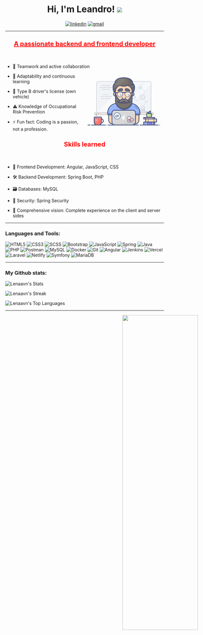 <h1 align="center">
Hi, I'm Leandro!
	<a href="https://github.com/Bouaskaoun" target="_self">
		<img src="https://media.giphy.com/media/hvRJCLFzcasrR4ia7z/giphy.gif" width="30">
	</a>
</h1>

<div align=center>
<a href="https://www.linkedin.com/in/leandro-antonio-vidal-n%C3%BA%C3%B1ez-655979229/" target="_blank"><img align="center" src="https://img.shields.io/badge/LinkedIn-0077B5?style=for-the-badge&logo=linkedin&logoColor=white" alt="linkedin"/></a>
<a href = "mailto:leandro1531@outlook.es" target="_blank"><img align="center" src="https://img.shields.io/badge/Gmail-D14836?style=for-the-badge&logo=gmail&logoColor=white" alt="gmail"  /></a>
</div>

---

<h3 style="font-size: 20px; color: red; text-align: center;">
  <strong><u>A passionate backend and frontend developer</u></strong>
</h3>
<br>

- 🤝 Teamwork and active collaboration <img align="right" style="width:16rem; height:auto" src="https://raw.githubusercontent.com/Elanza-48/Elanza-48/41a4790484e268102dfdab2b7c59d440d3ffafab/resources/img/geek.gif"/>

- 🔄 Adaptability and continuous learning

- 🚗 Type B driver's license (own vehicle)

- ⚠️ Knowledge of Occupational Risk Prevention

- ⚡ Fun fact: Coding is a passion, not a profession.

<h3 style="font-size: 20px; color: red; text-align: center;">Skills learned</h3>
<br>

- 🧩 Frontend Development: Angular, JavaScript, CSS

- 🛠️ Backend Development: Spring Boot, PHP

- 🗃️ Databases: MySQL

- 🔐 Security: Spring Security

- 🔄 Comprehensive vision: Complete experience on the client and server sides

---

### Languages and Tools:

![HTML5](https://img.shields.io/badge/HTML5-%23E34F26.svg?style=for-the-badge&logo=html5&logoColor=white)
![CSS3](https://img.shields.io/badge/CSS3-%231572B6.svg?style=for-the-badge&logo=css3&logoColor=white)
![SCSS](https://img.shields.io/badge/SCSS-%23CD6799.svg?style=for-the-badge&logo=sass&logoColor=white)
![Bootstrap](https://img.shields.io/badge/bootstrap-%238511FA.svg?style=for-the-badge&logo=bootstrap&logoColor=white)
![JavaScript](https://img.shields.io/badge/JavaScript-%23323330.svg?style=for-the-badge&logo=javascript&logoColor=%23F7DF1E)
![Spring](https://img.shields.io/badge/spring-%236DB33F.svg?style=for-the-badge&logo=spring&logoColor=white)
![Java](https://img.shields.io/badge/Java-%23ED8B00.svg?style=for-the-badge&logo=java&logoColor=white)
![PHP](https://img.shields.io/badge/PHP-%23777BB4.svg?style=for-the-badge&logo=php&logoColor=white)
![Postman](https://img.shields.io/badge/Postman-FF6C37?style=for-the-badge&logo=postman&logoColor=white)
![MySQL](https://img.shields.io/badge/MySQL-4479A1?style=for-the-badge&logo=mysql&logoColor=white)
![Docker](https://img.shields.io/badge/Docker-2496ED?style=for-the-badge&logo=docker&logoColor=white)
![Git](https://img.shields.io/badge/Git-F05032?style=for-the-badge&logo=git&logoColor=white)
![Angular](https://img.shields.io/badge/Angular-DD0031?style=for-the-badge&logo=angular&logoColor=white)
![Jenkins](https://img.shields.io/badge/Jenkins-D24939?style=for-the-badge&logo=jenkins&logoColor=white)
![Vercel](https://img.shields.io/badge/Vercel-000000?style=for-the-badge&logo=vercel&logoColor=white)
![Laravel](https://img.shields.io/badge/Laravel-FF2D20?style=for-the-badge&logo=laravel&logoColor=white)
![Netlify](https://img.shields.io/badge/Netlify-00C7B7?style=for-the-badge&logo=netlify&logoColor=white)
![Symfony](https://img.shields.io/badge/Symfony-000000?style=for-the-badge&logo=symfony&logoColor=white)
![MariaDB](https://img.shields.io/badge/MariaDB-003545?style=for-the-badge&logo=mariadb&logoColor=white)

---
### My Github stats:
![Lenaavn's Stats](https://github-readme-stats.vercel.app/api?username=Lenaavn&theme=highcontrast&show_icons=true&hide_border=true&count_private=true)

![Lenaavn's Streak](https://github-readme-streak-stats.herokuapp.com/?user=Lenaavn&theme=highcontrast&hide_border=true)

![Lenaavn's Top Languages](https://github-readme-stats.vercel.app/api/top-langs/?username=Lenaavn&theme=highcontrast&show_icons=true&hide_border=true&layout=compact)

---

<p align="center">
<img src='https://tenor.com/es/view/scaler-create-impact-chill-relax-coding-gif-24991315' width="50%" height="50%" style="position:absolute"/>
</p>

